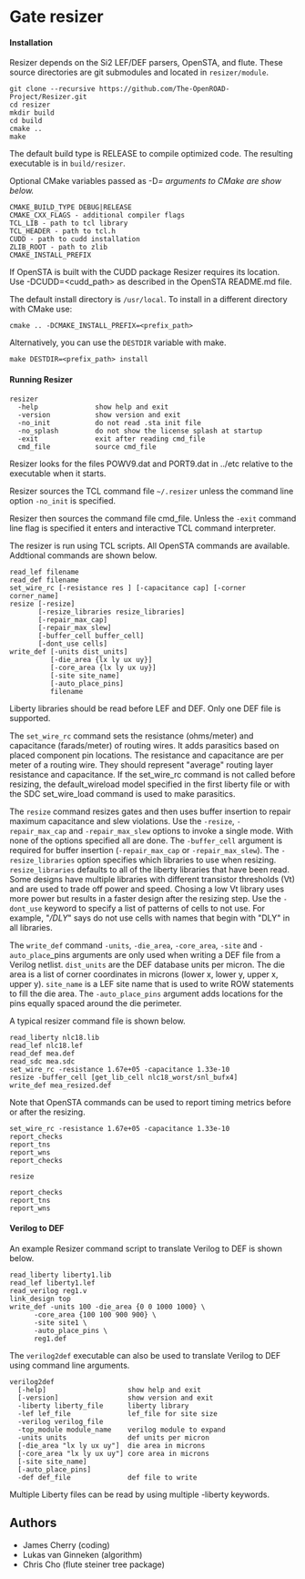 # Gate resizer

#### Installation

Resizer depends on the Si2 LEF/DEF parsers, OpenSTA, and flute. These
source directories are git submodules and located in `resizer/module`.

```
git clone --recursive https://github.com/The-OpenROAD-Project/Resizer.git
cd resizer
mkdir build
cd build
cmake ..
make
```

The default build type is RELEASE to compile optimized code.
The resulting executable is in `build/resizer`.

Optional CMake variables passed as -D<var>=<value> arguments to CMake are show below.

```
CMAKE_BUILD_TYPE DEBUG|RELEASE
CMAKE_CXX_FLAGS - additional compiler flags
TCL_LIB - path to tcl library
TCL_HEADER - path to tcl.h
CUDD - path to cudd installation
ZLIB_ROOT - path to zlib
CMAKE_INSTALL_PREFIX
```

If OpenSTA is built with the CUDD package Resizer requires its location.
Use -DCUDD=<cudd_path> as described in the OpenSTA README.md file.

The default install directory is `/usr/local`.
To install in a different directory with CMake use:

```
cmake .. -DCMAKE_INSTALL_PREFIX=<prefix_path>
```

Alternatively, you can use the `DESTDIR` variable with make.

```
make DESTDIR=<prefix_path> install
```

#### Running Resizer

```
resizer
  -help              show help and exit
  -version           show version and exit
  -no_init           do not read .sta init file
  -no_splash         do not show the license splash at startup
  -exit              exit after reading cmd_file
  cmd_file           source cmd_file
```

Resizer looks for the files POWV9.dat and PORT9.dat in ../etc relative
to the executable when it starts.

Resizer sources the TCL command file `~/.resizer` unless the command
line option `-no_init` is specified.

Resizer then sources the command file cmd_file. Unless the `-exit`
command line flag is specified it enters and interactive TCL command
interpreter.

The resizer is run using TCL scripts. All OpenSTA commands are available.
Addtional commands are shown below.

```
read_lef filename
read_def filename
set_wire_rc [-resistance res ] [-capacitance cap] [-corner corner_name]
resize [-resize]
       [-resize_libraries resize_libraries]
       [-repair_max_cap]
       [-repair_max_slew]
       [-buffer_cell buffer_cell]
       [-dont_use cells]
write_def [-units dist_units]
          [-die_area {lx ly ux uy}]
          [-core_area {lx ly ux uy}]
          [-site site_name]
          [-auto_place_pins]
          filename
```

Liberty libraries should be read before LEF and DEF. Only one DEF file
is supported.

The `set_wire_rc` command sets the resistance (ohms/meter) and
capacitance (farads/meter) of routing wires. It adds parasitics based
on placed component pin locations. The resistance and capacitance are
per meter of a routing wire. They should represent "average" routing
layer resistance and capacitance. If the set_wire_rc command is not
called before resizing, the default_wireload model specified in the
first liberty file or with the SDC set_wire_load command is used to
make parasitics.

The `resize` command resizes gates and then uses buffer insertion to
repair maximum capacitance and slew violations. Use the `-resize`,
`-repair_max_cap` and `-repair_max_slew` options to invoke a single
mode. With none of the options specified all are done. The
`-buffer_cell` argument is required for buffer insertion
(`-repair_max_cap` or `-repair_max_slew`). The `-resize_libraries`
option specifies which libraries to use when
resizing. `resize_libraries` defaults to all of the liberty libraries
that have been read. Some designs have multiple libraries with
different transistor thresholds (Vt) and are used to trade off power
and speed. Chosing a low Vt library uses more power but results in a
faster design after the resizing step. Use the `-dont_use` keyword to
specify a list of patterns of cells to not use. For example, "*/DLY*"
says do not use cells with names that begin with "DLY" in all
libraries.

The `write_def` command `-units`, `-die_area`, `-core_area`, `-site` and
`-auto_place`_pins arguments are only used when writing a DEF file from
a Verilog netlist. `dist_units` are the DEF database units per
micron. The die area is a list of corner coordinates in microns (lower
x, lower y, upper x, upper y). `site_name` is a LEF site name that is
used to write ROW statements to fill the die area.  The
`-auto_place_pins` argument adds locations for the pins equally spaced
around the die perimeter.

A typical resizer command file is shown below.

```
read_liberty nlc18.lib
read_lef nlc18.lef
read_def mea.def
read_sdc mea.sdc
set_wire_rc -resistance 1.67e+05 -capacitance 1.33e-10
resize -buffer_cell [get_lib_cell nlc18_worst/snl_bufx4]
write_def mea_resized.def
```

Note that OpenSTA commands can be used to report timing metrics before
or after the resizing.

```
set_wire_rc -resistance 1.67e+05 -capacitance 1.33e-10
report_checks
report_tns
report_wns
report_checks

resize

report_checks
report_tns
report_wns
```

#### Verilog to DEF

An example Resizer command script to translate Verilog to DEF is shown
below.

```
read_liberty liberty1.lib
read_lef liberty1.lef
read_verilog reg1.v
link_design top
write_def -units 100 -die_area {0 0 1000 1000} \
	  -core_area {100 100 900 900} \
	  -site site1 \
	  -auto_place_pins \
	  reg1.def
```

The `verilog2def` executable can also be used to translate Verilog to
DEF using command line arguments.

```
verilog2def
  [-help]                    show help and exit
  [-version]                 show version and exit
  -liberty liberty_file      liberty library
  -lef lef_file              lef_file for site size
  -verilog verilog_file     
  -top_module module_name    verilog module to expand
  -units units               def units per micron
  [-die_area "lx ly ux uy"]  die area in microns
  [-core_area "lx ly ux uy"] core area in microns
  [-site site_name]         
  [-auto_place_pins]        
  -def def_file              def file to write
```

Multiple Liberty files can be read by using multiple -liberty keywords.

## Authors

* James Cherry (coding)
* Lukas van Ginneken (algorithm)
* Chris Cho (flute steiner tree package)
